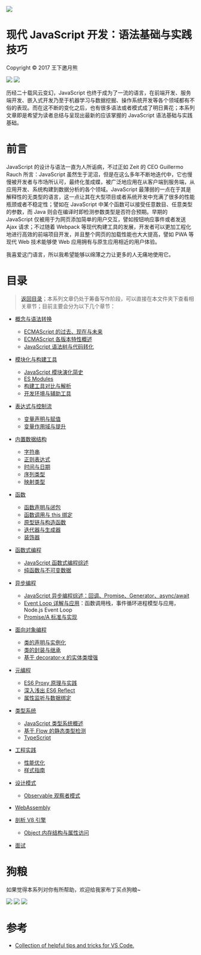![](https://coding.net/u/hoteam/p/Cache/git/raw/master/2017/8/1/1-roedigbmFjRYkZobdZWuKg.jpeg)

# 现代 JavaScript 开发：语法基础与实践技巧
Copyright © 2017 王下邀月熊

![](https://camo.githubusercontent.com/322fefce6b2264d9ff2ad35ea5dcd4622e437b04/68747470733a2f2f696d672e736869656c64732e696f2f62616467652f4c6963656e73652d434325323042592d2d4e432d2d5341253230342e302d626c75652e737667)
![](https://camo.githubusercontent.com/d4e0f63e9613ee474a7dfdc23c240b9795712c96/68747470733a2f2f696d672e736869656c64732e696f2f62616467652f5052732d77656c636f6d652d627269676874677265656e2e737667)

历经二十载风云变幻，JavaScript 也终于成为了一流的语言，在前端开发、服务端开发、嵌入式开发乃至于机器学习与数据挖掘、操作系统开发等各个领域都有不俗的表现。而在这不断的变化之后，也有很多语法或者模式成了明日黄花；本系列文章即是希望为读者总结与呈现出最新的应该掌握的 JavaScript 语法基础与实践基础。


# 前言

JavaScript 的设计与语法一直为人所诟病，不过正如 Zeit 的 CEO Guillermo Rauch 所言：JavaScript 虽然生于泥沼，但是在这么多年不断地迭代中，它也慢慢被开发者与市场所认可，最终化茧成蝶，被广泛地应用在从客户端到服务端，从应用开发、系统构建到数据分析的各个领域。JavaScript 最薄弱的一点在于其是解释性的无类型的语言，这一点让其在大型项目或者系统开发中充满了很多的性能瓶颈或者不稳定性；譬如在 JavaScript 中某个函数可以接受任意数目、任意类型的参数，而 Java 则会在编译时即检测参数类型是否符合预期。早期的 JavaScript 仅被用于为网页添加简单的用户交互，譬如按钮响应事件或者发送 Ajax 请求；不过随着 Webpack 等现代构建工具的发展，开发者可以更加工程化地进行高效的前端项目开发，并且整个网页的加载性能也大大提高，譬如 PWA 等现代 Web 技术能够使 Web 应用拥有与原生应用相近的用户体验。

我喜爱这门语言，所以我希望能够以绵薄之力让更多的人无痛地使用它。

# 目录
> [返回目录](https://parg.co/bjK)；本系列文章仍处于筹备写作阶段，可以直接在本文件夹下查看相关章节；目前主要会分为以下几个章节：

- [概念与语法转换]()
    - [ECMAScript 的过去、现在与未来]()
    - [ECMAScript 各版本特性概述]()
    - [JavaScript 语法树与代码转化]()

- [模块化与构建工具]()
    - [JavaScript 模块演化简史]()
    - [ES Modules]()
    - [构建工具对比与解析]()
    - [开发环境与辅助工具]()

- [表达式与控制流]()
    - [变量声明与赋值]()
    - [变量作用域与提升]()

- [内置数据结构]()
    - [字符串]()
    - [正则表达式]()
    - [时间与日期]()
    - [序列类型]()
    - [映射类型]()

- [函数]()
    - [函数声明与闭包]()
    - [函数调用与 this 绑定]()
    - [原型链与构造函数]()
    - [迭代器与生成器]()
    - [装饰器]()    

- [函数式编程]()
    - [JavaScript 函数式编程综述]()
    - [纯函数与不可变数据]()

- [异步编程]()
    - [JavaScript 异步编程综述：回调、Promise、Generator、async/await]()
    - [Event Loop 详解与应用]()：函数调用栈，事件循环进程模型与应用，Node.js Event Loop
    - [Promise/A 标准与实现]()

- [面向对象编程]()
    - [类的声明与实例化]()
    - [类的封装与继承]()
    - [基于 decorator-x 的实体类增强]()
    
- [元编程]()
    - [ES6 Proxy 原理与实践]()
    - [深入浅出 ES6 Reflect]()
    - [属性监听与数据绑定]()

- [类型系统]()
    - [JavaScript 类型系统概述]()
    - [基于 Flow 的静态类型检测]()
    - [TypeScript]()

- [工程实践]()
    - [性能优化]()
    - [样式指南]()

- [设计模式]()
    - [Observable 观察者模式]()

- [WebAssembly]()

- [剖析 V8 引擎]()
    - [Object 内存结构与属性访问]()

- [面试]()

# 狗粮

如果觉得本系列对你有所帮助，欢迎给我家布丁买点狗粮~

![](https://coding.net/u/hoteam/p/Cache/git/raw/master/2017/8/3/WechatIMG1525.jpeg)
![](https://coding.net/u/hoteam/p/Cache/git/raw/master/2017/8/3/WechatIMG1526.jpeg)
![](https://coding.net/u/hoteam/p/Cache/git/raw/master/2017/8/3/WX20170820-201436.png)


# 参考

- [Collection of helpful tips and tricks for VS Code.](https://github.com/Microsoft/vscode-tips-and-tricks)
